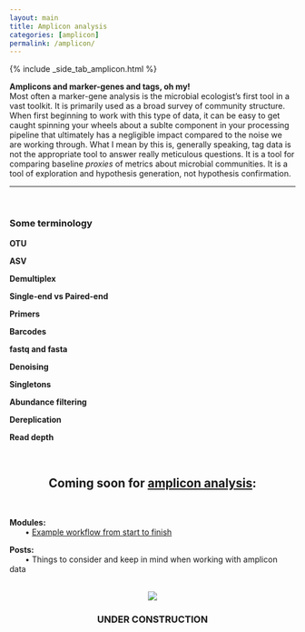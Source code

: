 ```yaml
---
layout: main
title: Amplicon analysis
categories: [amplicon]
permalink: /amplicon/
---
```


{% include _side_tab_amplicon.html %}

**Amplicons and marker-genes and tags, oh my!**  
Most often a marker-gene analysis is the microbial ecologist’s first tool in a vast toolkit. It is primarily used as a broad survey of community structure. When first beginning to work with this type of data, it can be easy to get caught spinning your wheels about a sublte component in your processing pipeline that ultimately has a negligible impact compared to the noise we are working through. What I mean by this is, generally speaking, tag data is not the appropriate tool to answer really meticulous questions. It is a tool for comparing baseline *proxies* of metrics about microbial communities. It is a tool of exploration and hypothesis generation, not hypothesis confirmation.
<br>  

---  
<br>

<h3>Some terminology</h3>

**OTU**  

**ASV**  

**Demultiplex**

**Single-end vs Paired-end**

**Primers**

**Barcodes**

**fastq and fasta**

**Denoising**

**Singletons**

**Abundance filtering**

**Dereplication**

**Read depth**




<br>


<center><h2>Coming soon for <a href="/amplicon/">amplicon analysis</a>:</h2></center>
<br>

__Modules:__  
&nbsp;&nbsp;&nbsp;&nbsp;&nbsp;&nbsp; • [Example workflow from start to finish](/amplicon/workflow_ex)

__Posts:__  
&nbsp;&nbsp;&nbsp;&nbsp;&nbsp;&nbsp; • Things to consider and keep in mind when working with amplicon data  
<br>

<center><img src="{{ site.url }}/images/under_construction.jpeg"></center>
<center><h3>UNDER CONSTRUCTION</h3></center>
